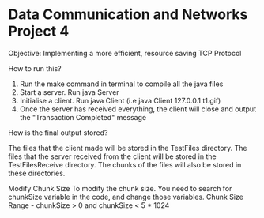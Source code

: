 # Data Communication and Networks Project 4

Objective: Implementing a more efficient, resource saving TCP Protocol

How to run this?

1. Run the make command in terminal to compile all the java files
2. Start a server. Run java Server
3. Initialise a client. Run java Client <Destination IP> <File Name to send> (i.e java Client 127.0.0.1 t1.gif)
4. Once the server has received everything, the client will close and output the "Transaction Completed" message

How is the final output stored?

The files that the client made will be stored in the TestFiles directory. The files
that the server received from the client will be stored in the TestFilesReceive directory.
The chunks of the files will also be stored in these directories.

Modify Chunk Size
To modify the chunk size. You need to search for chunkSize variable in the
code, and change those variables. Chunk Size Range - chunkSize > 0 and chunkSize < 5 \* 1024
